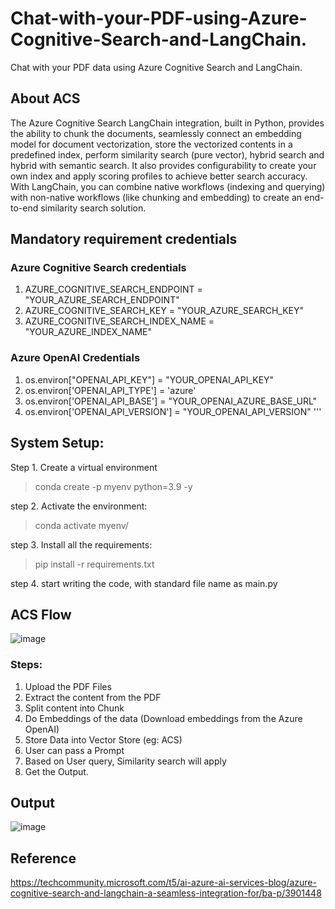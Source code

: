 # Chat-with-your-PDF-using-Azure-Cognitive-Search-and-LangChain.
Chat with your PDF data using Azure Cognitive Search and LangChain.

## <b> About ACS </b>
The Azure Cognitive Search LangChain integration, built in Python, provides the ability to chunk the documents, seamlessly connect an embedding model for document vectorization, store the vectorized contents in a predefined index, perform similarity search (pure vector), hybrid search and hybrid with semantic search. It also provides configurability to create your own index and apply scoring profiles to achieve better search accuracy. With LangChain, you can combine native workflows (indexing and querying) with non-native workflows (like chunking and embedding) to create an end-to-end similarity search solution.


## <b> Mandatory requirement credentials </b>

### Azure Cognitive Search credentials
1. AZURE_COGNITIVE_SEARCH_ENDPOINT = "YOUR_AZURE_SEARCH_ENDPOINT"
2. AZURE_COGNITIVE_SEARCH_KEY = "YOUR_AZURE_SEARCH_KEY"
3. AZURE_COGNITIVE_SEARCH_INDEX_NAME = "YOUR_AZURE_INDEX_NAME"

### Azure OpenAI Credentials
1. os.environ["OPENAI_API_KEY"] = "YOUR_OPENAI_API_KEY"
2. os.environ['OPENAI_API_TYPE'] = 'azure'
3. os.environ['OPENAI_API_BASE'] = "YOUR_OPENAI_AZURE_BASE_URL"
4. os.environ['OPENAI_API_VERSION'] = "YOUR_OPENAI_API_VERSION"
'''
## System Setup:
Step 1. Create a virtual environment
  > conda create -p myenv python=3.9 -y

step 2. Activate the environment:
  > conda activate myenv/

step 3. Install all the requirements:
  > pip install -r requirements.txt
 
step 4. start writing the code, with standard file name as main.py

## <b> ACS Flow </b>
![image](https://github.com/Chandrakant817/Chat-with-your-PDF-using-Azure-Cognitive-Search-and-LangChain./assets/69152112/8121b08e-390d-4a23-aa6e-69a6e1213d02)

### <b> Steps: </b>
1. Upload the PDF Files
2. Extract the content from the PDF
3. Split content into Chunk
4. Do Embeddings of the data (Download embeddings from the Azure OpenAI)
5. Store Data into Vector Store (eg: ACS)
6. User can pass a Prompt
7. Based on User query, Similarity search will apply
8. Get the Output.

## <b> Output </b>
![image](https://github.com/Chandrakant817/Chat-with-PDF-using-LangChain/assets/69152112/e203a8a7-0388-418b-b11b-e8e2a18e9d74)

## <b> Reference </b>
https://techcommunity.microsoft.com/t5/ai-azure-ai-services-blog/azure-cognitive-search-and-langchain-a-seamless-integration-for/ba-p/3901448
